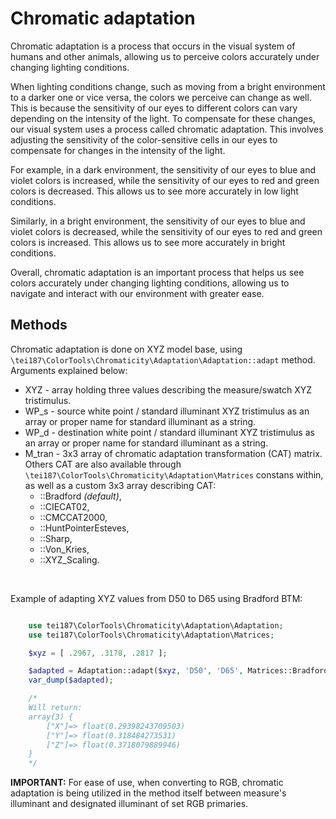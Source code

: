 # **Chromatic adaptation**

Chromatic adaptation is a process that occurs in the visual system of humans and other animals, allowing us to perceive colors accurately under changing lighting conditions.

When lighting conditions change, such as moving from a bright environment to a darker one or vice versa, the colors we perceive can change as well. This is because the sensitivity of our eyes to different colors can vary depending on the intensity of the light. To compensate for these changes, our visual system uses a process called chromatic adaptation. This involves adjusting the sensitivity of the color-sensitive cells in our eyes to compensate for changes in the intensity of the light.

For example, in a dark environment, the sensitivity of our eyes to blue and violet colors is increased, while the sensitivity of our eyes to red and green colors is decreased. This allows us to see more accurately in low light conditions.

Similarly, in a bright environment, the sensitivity of our eyes to blue and violet colors is decreased, while the sensitivity of our eyes to red and green colors is increased. This allows us to see more accurately in bright conditions.

Overall, chromatic adaptation is an important process that helps us see colors accurately under changing lighting conditions, allowing us to navigate and interact with our environment with greater ease.

## Methods

Chromatic adaptation is done on XYZ model base, using `\tei187\ColorTools\Chromaticity\Adaptation\Adaptation::adapt` method. Arguments explained below:
* XYZ - array holding three values describing the measure/swatch XYZ tristimulus.
* WP_s - source white point / standard illuminant XYZ tristimulus as an array or proper name for standard illuminant as a string.
* WP_d - destination white point / standard illuminant XYZ tristimulus as an array or proper name for standard illuminant as a string.
* M_tran - 3x3 array of chromatic adaptation transformation (CAT) matrix. Others CAT are also available through `\tei187\ColorTools\Chromaticity\Adaptation\Matrices` constans within, as well as a custom 3x3 array describing CAT:
    * ::Bradford _(default)_,
    * ::CIECAT02,
    * ::CMCCAT2000,
    * ::HuntPointerEsteves,
    * ::Sharp,
    * ::Von_Kries,
    * ::XYZ_Scaling.

<br>

Example of adapting XYZ values from D50 to D65 using Bradford BTM:
```php

    use tei187\ColorTools\Chromaticity\Adaptation\Adaptation;
    use tei187\ColorTools\Chromaticity\Adaptation\Matrices;

    $xyz = [ .2967, .3178, .2817 ];

    $adapted = Adaptation::adapt($xyz, 'D50', 'D65', Matrices::Bradford);
    var_dump($adapted);

    /*
    Will return:
    array(3) {
        ["X"]=> float(0.29398243709503)
        ["Y"]=> float(0.318484273531)
        ["Z"]=> float(0.3718079889946)
    }
    */
```

**IMPORTANT:** For ease of use, when converting to RGB, chromatic adaptation is being utilized in the method itself between measure's illuminant and designated illuminant of set RGB primaries.